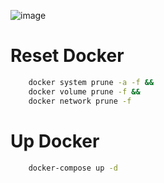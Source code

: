 ![image](https://github.com/mdorizon/forum-training/assets/66334045/f9a06f5c-ff99-40e8-9d19-72d88a5ee19b)



# Reset Docker

```bash
    docker system prune -a -f &&
	docker volume prune -f &&
	docker network prune -f
```

# Up Docker

```bash
    docker-compose up -d
```
